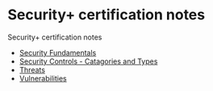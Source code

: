 # Security+ certification notes

Security+ certification notes

- [Security Fundamentals](01-security-fundamentals.md)
- [Security Controls - Catagories and Types](02-security-controls.md)
- [Threats](03-threats.md)
- [Vulnerabilities](04-vulnerabilities.md)
